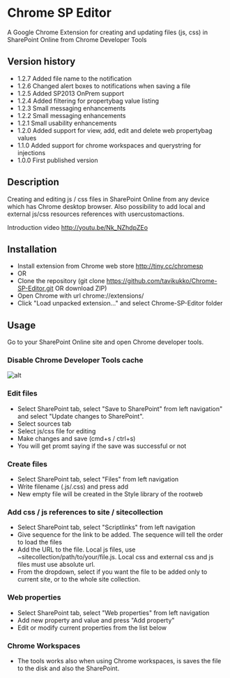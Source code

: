 Chrome SP Editor
==
A Google Chrome Extension for creating and updating files (js, css) in SharePoint Online from Chrome Developer Tools

## Version history
* 1.2.7 Added file name to the notification
* 1.2.6 Changed alert boxes to notifications when saving a file
* 1.2.5 Added SP2013 OnPrem support
* 1.2.4 Added filtering for propertybag value listing
* 1.2.3 Small messaging enhancements
* 1.2.2 Small messaging enhancements
* 1.2.1 Small usability enhancements
* 1.2.0 Added support for view, add, edit and delete web propertybag values
* 1.1.0 Added support for chrome workspaces and querystring for injections
* 1.0.0 First published version

## Description

Creating and editing js / css files in SharePoint Online from any device which has Chrome desktop browser.
Also possibility to add local and external js/css resources references with usercustomactions.

Introduction video http://youtu.be/Nk_NZhdpZEo

## Installation
* Install extension from Chrome web store http://tiny.cc/chromesp
* OR
* Clone the repository (git clone https://github.com/tavikukko/Chrome-SP-Editor.git OR download ZIP)
* Open Chrome with url chrome://extensions/
* Click "Load unpacked extension..." and select Chrome-SP-Editor folder

## Usage

Go to your SharePoint Online site and
open Chrome developer tools.

### Disable Chrome Developer Tools cache
![alt](http://i.stack.imgur.com/LcDvz.png)

### Edit files
* Select SharePoint tab, select "Save to SharePoint" from left navigation" and select "Update changes to SharePoint".
* Select sources tab
* Select js/css file for editing
* Make changes and save (cmd+s / ctrl+s)
* You will get promt saying if the save was successful or not

### Create files
* Select SharePoint tab, select "Files" from left navigation
* Write filename (.js/.css) and press add
* New empty file will be created in the Style library of the rootweb

### Add css / js references to site / sitecollection
* Select SharePoint tab, select "Scriptlinks" from left navigation
* Give sequence for the link to be added. The sequence will tell the order to load the files
* Add the URL to the file. Local js files, use ~sitecollection/path/to/your/file.js. Local css and external css and js files must use absolute url.
* From the dropdown, select if you want the file to be added only to current site, or to the whole site collection.

### Web properties
* Select SharePoint tab, select "Web properties" from left navigation
* Add new property and value and press "Add property"
* Edit or modify current properties from the list below

### Chrome Workspaces
* The tools works also when using Chrome workspaces, is saves the file to the disk and also the SharePoint.

